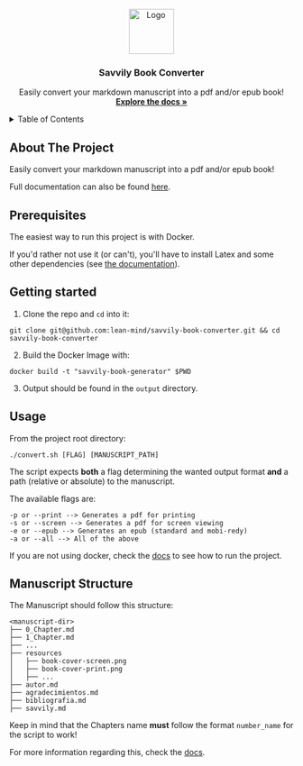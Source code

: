 <br />
<div align="center">
  <a href="https://github.com/lean-mind/savvily-book-converter">
    <img src="docs/logo.png" alt="Logo" width="80" height="80">
  </a>

  <h3 align="center">Savvily Book Converter</h3>

  <p align="center">
    Easily convert your markdown manuscript into a pdf and/or epub book!
    <br />
    <a href="https://lean-mind.github.io/savvily-book-converter/#/"><strong>Explore the docs »</strong></a>
    <br />
    </p>
</div>

<details>
  <summary>Table of Contents</summary>
  <ol>
    <li>
      <a href="#about-the-project">About The Project</a>
    </li>
    <li>
      <a href="#prerequisites">Prerequisites</a>
    </li>
    <li><a href="#getting-started">Getting Started</a></li>
    <li><a href="#usage">Usage</a></li>
    <li><a href="#manuscript_structure">Manuscript</a></li>
  </ol>
</details>

## About The Project

Easily convert your markdown manuscript into a pdf and/or epub book!

Full documentation can also be found [here](https://lean-mind.github.io/savvily-book-converter/#/).

## Prerequisites

The easiest way to run this project is with Docker.

If you'd rather not use it (or can't), you'll have to install Latex and some other dependencies (see [the
documentation](https://lean-mind.github.io/savvily-book-converter/#/)).

## Getting started

1. Clone the repo and `cd` into it:

```
git clone git@github.com:lean-mind/savvily-book-converter.git && cd savvily-book-converter
```

2. Build the Docker Image with:

```
docker build -t "savvily-book-generator" $PWD
```

3. Output should be found in the `output` directory.

## Usage

From the project root directory:

```
./convert.sh [FLAG] [MANUSCRIPT_PATH]
```

The script expects **both** a flag determining the wanted output format **and** a path (relative or absolute) to the manuscript.

The available flags are:

```
-p or --print --> Generates a pdf for printing
-s or --screen --> Generates a pdf for screen viewing
-e or --epub --> Generates an epub (standard and mobi-redy)
-a or --all --> All of the above
```

If you are not using docker, check the [docs](https://lean-mind.github.io/savvily-book-converter/#/) to see how to run
the project.

## Manuscript Structure

The Manuscript should follow this structure:

```
<manuscript-dir>
├── 0_Chapter.md
├── 1_Chapter.md
├── ...
├── resources
│   ├── book-cover-screen.png
│   ├── book-cover-print.png
│   ├── ...
├── autor.md
├── agradecimientos.md
├── bibliografia.md
├── savvily.md
```

Keep in mind that the Chapters name **must** follow the format `number_name` for the script to work!

For more information regarding this, check the [docs](https://lean-mind.github.io/savvily-book-converter/#/manuscript).
